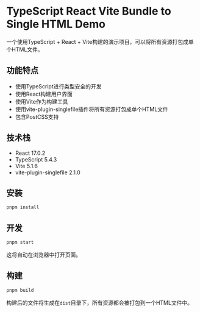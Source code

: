 TypeScript React Vite Bundle to Single HTML Demo
=================================

一个使用TypeScript + React + Vite构建的演示项目，可以将所有资源打包成单个HTML文件。

## 功能特点

- 使用TypeScript进行类型安全的开发
- 使用React构建用户界面
- 使用Vite作为构建工具
- 使用vite-plugin-singlefile插件将所有资源打包成单个HTML文件
- 包含PostCSS支持

## 技术栈

- React 17.0.2
- TypeScript 5.4.3
- Vite 5.1.6
- vite-plugin-singlefile 2.1.0

## 安装

```bash
pnpm install
```

## 开发

```bash
pnpm start
```

这将自动在浏览器中打开页面。

## 构建

```bash
pnpm build
```

构建后的文件将生成在`dist`目录下，所有资源都会被打包到一个HTML文件中。
